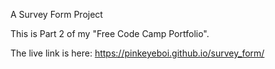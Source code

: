 A Survey Form Project

This is Part 2 of my "Free Code Camp Portfolio".

The live link is here: https://pinkeyeboi.github.io/survey_form/
